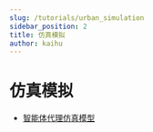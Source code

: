 ```yaml
---
slug: /tutorials/urban_simulation
sidebar_position: 2
title: 仿真模拟
author: kaihu 
---
```



# 仿真模拟

- [智能体代理仿真模型](/tutorials/urban_simulation/mesa_abm)